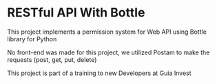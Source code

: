 # RESTful API With Bottle

This project implements a permission system for Web API using Bottle library for Python

No front-end was made for this project, we utilized Postam to make the requests (post, get, put, delete)

This project is part of a training to new Developers at Guia Invest
